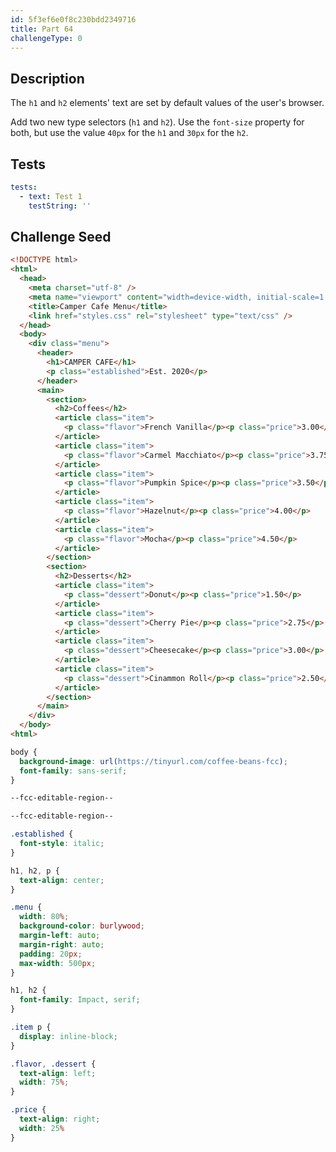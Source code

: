 ```yaml
---
id: 5f3ef6e0f8c230bdd2349716
title: Part 64
challengeType: 0
---
```


## Description

<section id='description'>

The `h1` and `h2` elements' text are set by default values of the user's browser.

Add two new type selectors (`h1` and `h2`). Use the `font-size` property for both, but use the value `40px` for the `h1` and `30px` for the `h2`.

</section>

## Tests

<section id='tests'>

```yml
tests:
  - text: Test 1
    testString: ''

```

</section>

## Challenge Seed

<section id='challengeSeed'>

<div id='html-seed'>

```html
<!DOCTYPE html>
<html>
  <head>
    <meta charset="utf-8" />
    <meta name="viewport" content="width=device-width, initial-scale=1.0" />
    <title>Camper Cafe Menu</title>
    <link href="styles.css" rel="stylesheet" type="text/css" />
  </head>
  <body>
    <div class="menu">
      <header>
        <h1>CAMPER CAFE</h1>
        <p class="established">Est. 2020</p>
      </header>
      <main>
        <section>
          <h2>Coffees</h2>
          <article class="item">
            <p class="flavor">French Vanilla</p><p class="price">3.00</p>
          </article>
          <article class="item">
            <p class="flavor">Carmel Macchiato</p><p class="price">3.75</p>
          </article>
          <article class="item">
            <p class="flavor">Pumpkin Spice</p><p class="price">3.50</p>
          </article>
          <article class="item">
            <p class="flavor">Hazelnut</p><p class="price">4.00</p>
          </article>
          <article class="item">
            <p class="flavor">Mocha</p><p class="price">4.50</p>
          </article>
        </section>
        <section>
          <h2>Desserts</h2>
          <article class="item">
            <p class="dessert">Donut</p><p class="price">1.50</p>
          </article>
          <article class="item">
            <p class="dessert">Cherry Pie</p><p class="price">2.75</p>
          </article>
          <article class="item">
            <p class="dessert">Cheesecake</p><p class="price">3.00</p>
          </article>
          <article class="item">
            <p class="dessert">Cinammon Roll</p><p class="price">2.50</p>
          </article>
        </section>
      </main>
    </div>
  </body>
<html>
```

</div>

<div id='css-seed'>

```css
body {
  background-image: url(https://tinyurl.com/coffee-beans-fcc);
  font-family: sans-serif;
}

--fcc-editable-region--

--fcc-editable-region--

.established {
  font-style: italic;
}

h1, h2, p {
  text-align: center;
}

.menu {
  width: 80%;
  background-color: burlywood;
  margin-left: auto;
  margin-right: auto;
  padding: 20px;
  max-width: 500px;
}

h1, h2 {
  font-family: Impact, serif;
}

.item p {
  display: inline-block;
}

.flavor, .dessert {
  text-align: left;
  width: 75%;
}

.price {
  text-align: right;
  width: 25%
}
```

</div>

</section>
